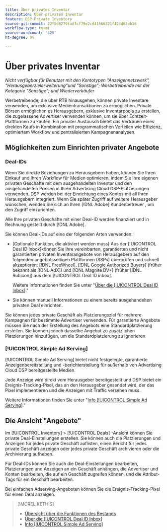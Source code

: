 ```yaml
---
title: Über privates Inventar
description: Über privates Inventar
feature: DSP Private Inventory
source-git-commit: 22f5d8279fadfcf79e2cd41566321f423d63eb16
workflow-type: tm+mt
source-wordcount: '425'
ht-degree: 0%

---
```


# Über privates Inventar

*Nicht verfügbar für Benutzer mit den Kontotypen &quot;Anzeigennetzwerk&quot;, &quot;Herausgeberzielerweiterung&quot;und &quot;Sonstige&quot;; Werbetreibende mit der Kategorie &quot;Sonstige&quot;; und Wiederverkäufer*

Werbetreibende, die über RTB hinausgehen, können private Inventare verwenden, um exklusive Medientransaktionen zu ermöglichen. Private Börsen ermöglichen es Herausgebern, exklusive Inventarpools zu erstellen, die zugelassene Advertiser verwenden können, um sie über Echtzeit-Plattformen zu kaufen. Ein privater Austausch bietet das Vertrauen eines direkten Kaufs in Kombination mit programmatischen Vorteilen wie Effizienz, optimiertem Workflow und zentralisierten Kampagnenanalysen.

## Möglichkeiten zum Einrichten privater Angebote

### Deal-IDs

Wenn Sie direkte Beziehungen zu Herausgebern haben, können Sie Ihren Einkauf und Ihren Workflow für Medien optimieren, indem Sie Ihre eigenen privaten Geschäfte mit dem ausgehandelten Inventar und den ausgehandelten Preisen in Ihren Advertising Cloud DSP-Platzierungen verwenden. DSP werden bei der Einrichtung eines Kontos mit all Ihren Herausgebern integriert. Wenn Sie später Zugriff auf weitere Herausgeber wünschen, wenden Sie sich an Ihren [!DNL Adobe] Kundenbetreuer , um den Zugriff einzurichten. <!-- + sentence from Ramey? (no longer here) about how we certify the publishers -->

Alle Ihre privaten Geschäfte mit einer Deal-ID werden finanziert und in Rechnung gestellt durch [!DNL Adobe].

Sie können Deal-IDs auf eine der folgenden Arten verwenden:

* (Optionale Funktion, die aktiviert werden muss) Aus der [!UICONTROL Deal ID Inbox]können Sie Ihre vereinbarten, garantierten und nicht garantierten privaten Inventarangebote von Herausgebern auf den folgenden angebotsseitigen Plattformen (SSPs) überprüfen und schnell akzeptieren: [!DNL FreeWheel], [!DNL Google Authorized Buyers] (früher bekannt als [!DNL AdX]) und [!DNL Magnite DV+] (früher [!DNL Rubicon]) aus dem [!UICONTROL Deal ID inbox].

   Weitere Informationen finden Sie unter &quot;[Über die [!UICONTROL Deal ID Inbox]](deal-id-inbox-about.md).&quot;

* Sie können manuell Informationen zu einem bereits ausgehandelten privaten Deal einrichten.

Sie können jedes private Geschäft als Platzierungsziel für mehrere Kampagnen für bestimmte Advertiser verwenden. Für garantierte Angebote müssen Sie nach der Erstellung des Angebots eine Standardplatzierung erstellen. Sie können jedoch dasselbe Angebot zu zusätzlichen Platzierungen hinzufügen, um die Standardplatzierung zu ignorieren.

### [!UICONTROL Simple Ad Serving]

[!UICONTROL Simple Ad Serving] bietet nicht festgelegte, garantierte Anzeigenbereitstellung und -berichterstellung für außerhalb von Advertising Cloud DSP bereitgestellte Medien.

Jede Anzeige wird direkt vom Herausgeber bereitgestellt und DSP bietet ein Ereignis-Tracking-Pixel, das an den Herausgeber gesendet wird, der das Pixel implementieren und die Anzeigen mit Traffic versehen muss.

Weitere Informationen finden Sie unter &quot;[Info [!UICONTROL Simple Ad Serving]](simple-deal-about.md).&quot;

## Die Ansicht &quot;Angebote&quot;

Im [!UICONTROL Inventory] > [!UICONTROL Deals] -Ansicht können Sie private Deal-Einstellungen erstellen. Sie können auch die Platzierungen und Anzeigen für jedes private Geschäft auflisten, einen Bericht für jedes private Geschäft anzeigen oder jedes private Geschäft archivieren oder die Archivierung aufheben.

Für Deal-IDs können Sie auch die Deal-Einstellungen bearbeiten, Platzierungen und Anzeigen an ein Geschäft anhängen, die Advertiser und Konten bearbeiten, die auf ein Geschäft zugreifen können, und die Attribut-Tags für ein Geschäft bearbeiten.

Bei einfachen Adserving-Angeboten können Sie die Ereignis-Tracking-Pixel für einen Deal anzeigen.

>[!MORELIKETHIS]
>
>* [Übersicht über die Funktionen des Bestands](/help/dsp/inventory/inventory-overview.md)
>* [Über die [!UICONTROL Deal ID Inbox]](/help/dsp/inventory/deal-id-inbox-about.md)
>* [Info [!UICONTROL Simple Ad Serving]](simple-deal-about.md)

